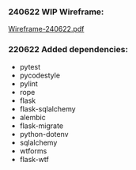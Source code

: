 ### 240622 WIP Wireframe:
[Wireframe-240622.pdf](https://github.com/user-attachments/files/15941969/Wireframe-240622.pdf)

### 220622 Added dependencies:

* pytest
* pycodestyle
* pylint
* rope
* flask
* flask-sqlalchemy
* alembic
* flask-migrate
* python-dotenv
* sqlalchemy
* wtforms
* flask-wtf

